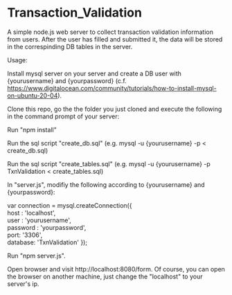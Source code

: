 # Transaction_Validation
A simple node.js web server to collect transaction validation information from users. After the user has filled and submitted it, the data will be stored in the correspinding DB tables in the server.

Usage:

Install mysql server on your server and create a DB user with {yourusername} and {yourpassword} (c.f. https://www.digitalocean.com/community/tutorials/how-to-install-mysql-on-ubuntu-20-04).

Clone this repo, go the the folder you just cloned and execute the following in the command prompt of your server:

Run "npm install"

Run the sql script "create_db.sql" (e.g. mysql -u {yourusername} -p < create_db.sql)

Run the sql script "create_tables.sql" (e.g. mysql -u {yourusername} -p TxnValidation < create_tables.sql)

In "server.js", modifiy the following according to {yourusername} and {yourpassword}:

  var connection = mysql.createConnection({     
  host     : 'localhost',       
  user     : 'yourusername',              
  password : 'yourpassword',       
  port: '3306',                   
  database: 'TxnValidation' 
  }); 

Run "npm server.js". 

Open browser and visit http://localhost:8080/form. Of course, you can open the browser on another machine, just change the "localhost" to your server's ip.
